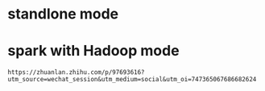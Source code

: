 # standlone mode


# spark with Hadoop mode
```
https://zhuanlan.zhihu.com/p/97693616?utm_source=wechat_session&utm_medium=social&utm_oi=747365067686682624
```